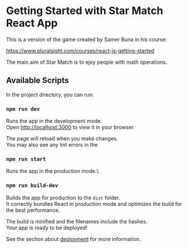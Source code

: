 # Getting Started with Star Match React App

This is a version of the game created by Samer Buna in his course:

https://www.pluralsight.com/courses/react-js-getting-started

The main aim of Star Match is to ejoy people with math operations.

## Available Scripts

In the project directory, you can run:

### `npm run dev`

Runs the app in the development mode.\
Open [http://localhost:3000](http://localhost:3000) to view it in your browser.

The page will reload when you make changes.\
You may also see any lint errors in the

### `npm run start`

Runs the app in the production mode.\

### `npm run build-dev`

Builds the app for production to the `dist` folder.\
It correctly bundles React in production mode and optimizes the build for the best performance.

The build is minified and the filenames include the hashes.\
Your app is ready to be deployed!

See the section about [deployment](https://facebook.github.io/create-react-app/docs/deployment) for more information.
